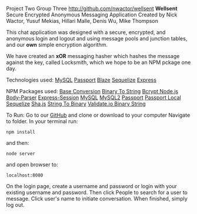 Project Two Group Three http://github.com/nwactor/wellsent
**Wellsent** Secure Encrypted Anonymous Messaging Application
Created by Nick Wactor, Yusuf Mekias, Hillari Malle, Denis Wu, Mike Thompson

This chat application was designed with a secure, encrypted, and anonymous login and logout and using message pools and junction tables, and our **own** simple encryption algorithm. 

We have created an **xOR** messaging hasher which hashes the message against the key, called Locksmith, which we hope to be an NPM pckage one day.

Technologies used:
[MySQL](https://www.mysql.com/)
[Passport](http://www.passportjs.org/)
[Blaze](https://www.blazeui.com/)
[Sequelize](http://docs.sequelizejs.com/)
[Express](https://expressjs.com/)


NPM Packages used:
[Base Conversion](https://www.npmjs.com/package/base-conversion)
[Binary To String](https://www.npmjs.com/package/binary-to-string)
[Bcrypt Node.js](https://www.npmjs.com/package/bcrypt-nodejs)
[Body-Parser](https://www.npmjs.com/package/body-parser)
[Express-Session](https://www.npmjs.com/package/express-session)
[MySQL](https://www.npmjs.com/package/mysql)
[MySQL2](https://www.npmjs.com/package/mysql2)
[Passport](https://www.npmjs.com/package/passport)
[Passport Local](https://www.npmjs.com/package/passport-local)
[Sequelize](https://www.npmjs.com/package/sequelize)
[Sha.js](https://www.npmjs.com/package/sha.js)
[String To Binary](https://www.npmjs.com/package/string-to-binary)
[Validate.io Binary String](https://www.npmjs.com/package/validate.io-binary-string)

To Run:
Go to our [GitHub](http://github.com/nwactor/wellsent) and clone or download to your computer
Navigate to folder.
In your terminal run:

```
npm install
```
and then:

```
node server
```
and open browser to:
```
localhost:8080
```
On the login page, create a username and password or login with your existing username and password. Then click People to search for a user to message. Click user's name to initiate conversation. When finished, simply log out.







